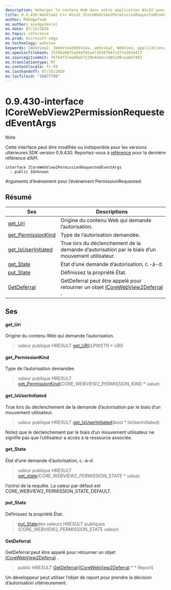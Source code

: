 ```yaml
---
description: Héberger le contenu Web dans votre application Win32 avec le contrôle Microsoft Edge WebView2
title: 0.9.430-WebView2 C++ Win32 ICoreWebView2PermissionRequestedEventArgs
author: MSEdgeTeam
ms.author: msedgedevrel
ms.date: 07/14/2020
ms.topic: reference
ms.prod: microsoft-edge
ms.technology: webview
keywords: IWebView2, IWebView2WebView, webview2, WebView, applications Win32, Win32, Edge, ICoreWebView2, ICoreWebView2Host, contrôle de navigateur, html Edge
ms.openlocfilehash: 75f88a08f5a94df85a471658704fcd77a5926417
ms.sourcegitcommit: f6764f57aed9ab7229e4eb6cc8851d0cea667403
ms.translationtype: MT
ms.contentlocale: fr-FR
ms.lasthandoff: 07/15/2020
ms.locfileid: "10877790"
---
```

# 0.9.430-interface ICoreWebView2PermissionRequestedEventArgs 

> [!NOTE]
> Cette interface peut être modifiée ou indisponible pour les versions ultérieures SDK version 0.9.430. Reportez-vous à [référence](../../../webview2-api-reference.md) pour la dernière référence d’API.

```
interface ICoreWebView2PermissionRequestedEventArgs
  : public IUnknown
```

Arguments d’événement pour l’événement PermissionRequested.

## Résumé

 Ses                        | Descriptions
--------------------------------|---------------------------------------------
[get_Uri](#get_uri) | Origine du contenu Web qui demande l’autorisation.
[get_PermissionKind](#get_permissionkind) | Type de l’autorisation demandée.
[get_IsUserInitiated](#get_isuserinitiated) | True lors du déclenchement de la demande d’autorisation par le biais d’un mouvement utilisateur.
[get_State](#get_state) | État d’une demande d’autorisation, c.-à-d.
[put_State](#put_state) | Définissez la propriété État.
[GetDeferral](#getdeferral) | GetDeferral peut être appelé pour retourner un objet [ICoreWebView2Deferral](ICoreWebView2Deferral.md) .

## Ses

#### get_Uri 

Origine du contenu Web qui demande l’autorisation.

> valeur publique HRESULT [get_URI](#get_uri)(LPWSTR * URI)

#### get_PermissionKind 

Type de l’autorisation demandée.

> valeur publique HRESULT [get_PermissionKind](#get_permissionkind)(CORE_WEBVIEW2_PERMISSION_KIND * value)

#### get_IsUserInitiated 

True lors du déclenchement de la demande d’autorisation par le biais d’un mouvement utilisateur.

> valeur publique HRESULT [get_IsUserInitiated](#get_isuserinitiated)(bool * IsUserInitiated)

Notez que le déclenchement par le biais d’un mouvement utilisateur ne signifie pas que l’utilisateur a accès à la ressource associée.

#### get_State 

État d’une demande d’autorisation, c.-à-d.

> valeur publique HRESULT [get_state](#get_state)(CORE_WEBVIEW2_PERMISSION_STATE * value)

l’octroi de la requête. La valeur par défaut est CORE_WEBVIEW2_PERMISSION_STATE_DEFAULT.

#### put_State 

Définissez la propriété État.

> [put_State](#put_state)des valeurs HRESULT publiques (CORE_WEBVIEW2_PERMISSION_STATE valeur)

#### GetDeferral 

GetDeferral peut être appelé pour retourner un objet [ICoreWebView2Deferral](ICoreWebView2Deferral.md) .

> public HRESULT [GetDeferral](#getdeferral)([ICoreWebView2Deferral](ICoreWebView2Deferral.md) * * Report)

Un développeur peut utiliser l’objet de report pour prendre la décision d’autorisation ultérieurement.


